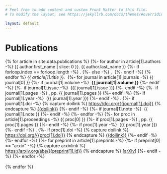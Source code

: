 ```yaml
---
# Feel free to add content and custom Front Matter to this file.
# To modify the layout, see https://jekyllrb.com/docs/themes/#overriding-theme-defaults

layout: default
---
```


# Publications

{% for article in site.data.publications %}
  {%- for author in article[1].authors -%}
    {{ author.first_name | slice: 0 }}. {{ author.last_name }}
    {%- if forloop.index == forloop.length -%}
      .
    {%- else -%}
      ,&nbsp;
    {%- endif -%}
  {% endfor %}
  <i>{{ article[1].title }}.&nbsp;</i>
  {%- for journal in article[1].journals -%}
    {{ journal[0] }}
    {%- if journal[1].volume -%}
      &nbsp;<b>{{ journal[1].volume }}</b>
    {%- endif -%}
    {%- if journal[1].issue -%}
      &nbsp;({{ journal[1].issue }})
    {%- endif -%}
    {%- if journal[1].pages -%}
      ,&nbsp;pp.&nbsp;{{ journal[1].pages }}
    {%- endif -%}
    {%- if journal[1].year -%}
      &nbsp;({{ journal[1].year }})
    {%- endif -%}
    .
    {%- if journal[1].doi -%}
      {% capture doilink %}
      https://doi.org/{{journal[1].doi}}
      {% endcapture %}
      <a style="white-space: nowrap" href="{{doilink}}">{{doilink}}</a>
    {%- endif -%}
    {%- if journal[1].note -%}
      &nbsp;{{ journal[1].note }}
    {%- endif -%}
  {%- endfor -%}
  {%- for proc in article[1].proceedings -%}
    {{ proc[0] }}
    {%- if proc[1].pages -%}
      ,&nbsp;pp.&nbsp;{{ proc[1].pages }}
    {%- endif -%}
    {%- if proc[1].year -%}
      &nbsp;({{ proc[1].year }})
    {%- endif -%}
    .
    {%- if proc[1].doi -%}
      {% capture doilink %}
      https://doi.org/{{proc[1].doi}}
      {% endcapture %}
      <a style="white-space: nowrap" href="{{doilink}}">{{doilink}}</a>
    {%- endif -%}
  {%- endfor -%}
  {%- for preprint in article[1].preprints -%}
    {%- if preprint[0] == "arxiv" -%}
      {% capture arxivlink %}
      https://arxiv.org/abs/{{preprint[1].id}}
      {% endcapture %}
      [<a href="{{doilink}}">arXiv</a>]
    {%- endif -%}
  {%- endfor -%}
  <br /><br />
{% endfor %}
